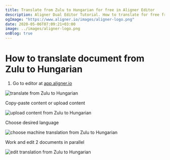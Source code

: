 ```yaml
---
title: Translate from Zulu to Hungarian for free in Aligner Editor
description: Aligner Dual Editor Tutorial. How to translate for free from Zulu to Hungarian. Aligner is multilingual document management platform. 
ogImage: "https://www.aligner.io/images/aligner-logo.png"
date: 2020-05-06T07:09:21+03:00
image: ../images/aligner-logo.png
onBlog: true
---
```


# How to translate document from Zulu to Hungarian

1. Go to editor at [app.aligner.io](https://app.aligner.io "Aligner App web page")

![translate from Zulu to Hungarian](../aligner-blank-editor.png "translate from Zulu to Hungarian")

Copy-paste content or upload content

![upload content from Zulu to Hungarian](../aligner-uploaded-document.png "upload content from Zulu to Hungarian")

Choose desired language

![choose machine translation from Zulu to Hungarian](../aligner-language-dropdown.png "choose machine translation from Zulu to Hungarian")

Work and edit 2 documents in parallel

![edit translation from Zulu to Hungarian](../aligner-double-sitded-editor.png "edit translation from Zulu to Hungarian")

